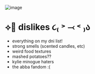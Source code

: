 ![image](https://github.com/user-attachments/assets/fd4b18ff-b447-41e2-a9d3-6347abe4e3fb)

# ⟡🦕 dislikes ૮₍ ˃ ⤙ ˂ ₎ა

- everything on my dni list!
- strong smells (scented candles, etc)
- weird food textures
- mashed potatoes??
- kylie minogue haters
- the abba fandom :(
